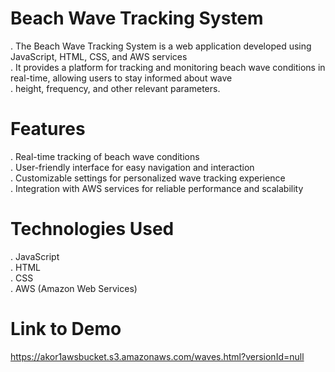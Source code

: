# Beach Wave Tracking System
. The Beach Wave Tracking System is a web application developed using JavaScript, HTML, CSS, and AWS services <br>
. It provides a platform  for tracking and monitoring beach wave conditions in real-time, allowing users to stay informed about wave <br>
. height, frequency, and other relevant parameters.

# Features
. Real-time tracking of beach wave conditions <br>
. User-friendly interface for easy navigation and interaction  <br>
. Customizable settings for personalized wave tracking experience  <br>
. Integration with AWS services for reliable performance and scalability

# Technologies Used
. JavaScript  <br>
. HTML  <br>
. CSS  <br>
. AWS (Amazon Web Services)

# Link to Demo
https://akor1awsbucket.s3.amazonaws.com/waves.html?versionId=null









